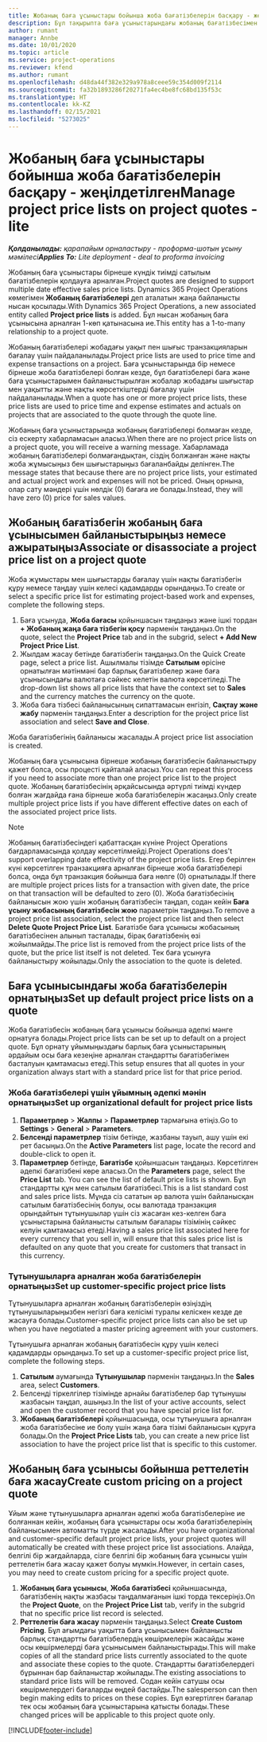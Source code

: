 ```yaml
---
title: Жобаның баға ұсыныстары бойынша жоба бағатізбелерін басқару - жеңілдетілген
description: Бұл тақырыпта баға ұсыныстарындағы жобаның бағатізбесімен жұмыс істеу туралы ақпарат берілген. (Sales)
author: rumant
manager: Annbe
ms.date: 10/01/2020
ms.topic: article
ms.service: project-operations
ms.reviewer: kfend
ms.author: rumant
ms.openlocfilehash: d48da44f382e329a978a8ceee59c354d009f2114
ms.sourcegitcommit: fa32b1893286f20271fa4ec4be8fc68bd135f53c
ms.translationtype: HT
ms.contentlocale: kk-KZ
ms.lasthandoff: 02/15/2021
ms.locfileid: "5273025"
---
```

# <a name="manage-project-price-lists-on-project-quotes---lite"></a><span data-ttu-id="e2beb-104">Жобаның баға ұсыныстары бойынша жоба бағатізбелерін басқару - жеңілдетілген</span><span class="sxs-lookup"><span data-stu-id="e2beb-104">Manage project price lists on project quotes - lite</span></span>

<span data-ttu-id="e2beb-105">_**Қолданылады:** қарапайым орналастыру - проформа-шотын ұсыну мәмілесі_</span><span class="sxs-lookup"><span data-stu-id="e2beb-105">_**Applies To:** Lite deployment - deal to proforma invoicing_</span></span>

<span data-ttu-id="e2beb-106">Жобаның баға ұсыныстары бірнеше күндік тиімді сатылым бағатізбелерін қолдауға арналған.</span><span class="sxs-lookup"><span data-stu-id="e2beb-106">Project quotes are designed to support multiple date effective sales price lists.</span></span> <span data-ttu-id="e2beb-107">Dynamics 365 Project Operations көмегімен **Жобаның бағатізбелері** деп аталатын жаңа байланысты нысан қосылады.</span><span class="sxs-lookup"><span data-stu-id="e2beb-107">With Dynamics 365 Project Operations, a new associated entity called **Project price lists** is added.</span></span> <span data-ttu-id="e2beb-108">Бұл нысан жобаның баға ұсынысына арналған 1-көп қатынасына ие.</span><span class="sxs-lookup"><span data-stu-id="e2beb-108">This entity has a 1-to-many relationship to a project quote.</span></span>

<span data-ttu-id="e2beb-109">Жобаның бағатізбелері жобадағы уақыт пен шығыс транзакцияларын бағалау үшін пайдаланылады.</span><span class="sxs-lookup"><span data-stu-id="e2beb-109">Project price lists are used to price time and expense transactions on a project.</span></span> <span data-ttu-id="e2beb-110">Баға ұсыныстарында бір немесе бірнеше жоба бағатізбелері болған кезде, бұл бағатізбелері баға және баға ұсыныстарымен байланыстырылған жобалар жобадағы шығыстар мен уақытты және нақты көрсеткіштерді бағалау үшін пайдаланылады.</span><span class="sxs-lookup"><span data-stu-id="e2beb-110">When a quote has one or more project price lists, these price lists are used to price time and expense estimates and actuals on projects that are associated to the quote through the quote line.</span></span>

<span data-ttu-id="e2beb-111">Жобаның баға ұсыныстарында жобаның бағатізбелері болмаған кезде, сіз ескерту хабарламасын аласыз.</span><span class="sxs-lookup"><span data-stu-id="e2beb-111">When there are no project price lists on a project quote, you will receive a warning message.</span></span> <span data-ttu-id="e2beb-112">Хабарламада жобаның бағатізбелері болмағандықтан, сіздің болжанған және нақты жоба жұмысыңыз бен шығыстарыңыз бағаланбайды делінген.</span><span class="sxs-lookup"><span data-stu-id="e2beb-112">The message states that because there are no project price lists, your estimated and actual project work and expenses will not be priced.</span></span> <span data-ttu-id="e2beb-113">Оның орнына, олар сату мәндері үшін нөлдік (0) бағаға ие болады.</span><span class="sxs-lookup"><span data-stu-id="e2beb-113">Instead, they will have zero (0) price for sales values.</span></span>

## <a name="associate-or-disassociate-a-project-price-list-on-a-project-quote"></a><span data-ttu-id="e2beb-114">Жобаның бағатізбегін жобаның баға ұсынысымен байланыстырыңыз немесе ажыратыңыз</span><span class="sxs-lookup"><span data-stu-id="e2beb-114">Associate or disassociate a project price list on a project quote</span></span>

<span data-ttu-id="e2beb-115">Жоба жұмыстары мен шығыстарды бағалау үшін нақты бағатізбегін құру немесе таңдау үшін келесі қадамдарды орындаңыз.</span><span class="sxs-lookup"><span data-stu-id="e2beb-115">To create or select a specific price list for estimating project-based work and expenses, complete the following steps.</span></span>

1. <span data-ttu-id="e2beb-116">Баға ұсынуда, **Жоба бағасы** қойыншасын таңдаңыз және ішкі тордан **+ Жобаның жаңа баға тізбегін қосу** пәрменін таңдаңыз.</span><span class="sxs-lookup"><span data-stu-id="e2beb-116">On the quote, select the **Project Price** tab and in the subgrid, select **+ Add New Project Price List**.</span></span>
2. <span data-ttu-id="e2beb-117">Жылдам жасау бетінде бағатізбегін таңдаңыз.</span><span class="sxs-lookup"><span data-stu-id="e2beb-117">On the Quick Create page, select a price list.</span></span> <span data-ttu-id="e2beb-118">Ашылмалы тізімде **Сатылым** өрісіне орнатылған мәтінмәні бар барлық бағатізбелер және баға ұсынысындағы валютаға сәйкес келетін валюта көрсетіледі.</span><span class="sxs-lookup"><span data-stu-id="e2beb-118">The drop-down list shows all price lists that have the context set to **Sales** and the currency matches the currency on the quote.</span></span>
4. <span data-ttu-id="e2beb-119">Жоба баға тізбесі байланысының сипаттамасын енгізіп, **Сақтау және жабу** пәрменін таңдаңыз.</span><span class="sxs-lookup"><span data-stu-id="e2beb-119">Enter a description for the project price list association and select **Save and Close**.</span></span>

<span data-ttu-id="e2beb-120">Жоба бағатізбегінің байланысы жасалады.</span><span class="sxs-lookup"><span data-stu-id="e2beb-120">A project price list association is created.</span></span>

<span data-ttu-id="e2beb-121">Жобаның баға ұсынысына бірнеше жобаның бағатізбесін байланыстыру қажет болса, осы процесті қайталай аласыз.</span><span class="sxs-lookup"><span data-stu-id="e2beb-121">You can repeat this process if you need to associate more than one project price list to the project quote.</span></span> <span data-ttu-id="e2beb-122">Жобаның бағатізбесінің әрқайсысында әртүрлі тиімді күндер болған жағдайда ғана бірнеше жоба бағатізбелерін жасаңыз.</span><span class="sxs-lookup"><span data-stu-id="e2beb-122">Only create multiple project price lists if you have different effective dates on each of the associated project price lists.</span></span>

> [!NOTE]
> <span data-ttu-id="e2beb-123">Жобаның бағатізбесіндегі қабаттасқан күніне Project Operations бағдарламасында қолдау көрсетілмейді.</span><span class="sxs-lookup"><span data-stu-id="e2beb-123">Project Operations does't support overlapping date effectivity of the project price lists.</span></span> <span data-ttu-id="e2beb-124">Егер берілген күні көрсетілген транзакцияға арналған бірнеше жоба бағатізбелері болса, онда бұл транзакция бойынша баға нөлге (0) орнатылады.</span><span class="sxs-lookup"><span data-stu-id="e2beb-124">If there are multiple project prices lists for a transaction with given date, the price on that transaction will be defaulted to zero (0).</span></span>
<span data-ttu-id="e2beb-125">Жоба бағатізбесінің байланысын жою үшін жобаның бағатізбесін таңдап, содан кейін **Баға ұсыну жобасының бағатізбесін жою** параметрін таңдаңыз.</span><span class="sxs-lookup"><span data-stu-id="e2beb-125">To remove a project price list association, select the project price list and then select **Delete Quote Project Price List**.</span></span> <span data-ttu-id="e2beb-126">Бағатізбе баға ұсынысы жобасының бағатізбесінен алынып тасталады, бірақ бағатізбенің өзі жойылмайды.</span><span class="sxs-lookup"><span data-stu-id="e2beb-126">The price list is removed from the project price lists of the quote, but the price list itself is not deleted.</span></span> <span data-ttu-id="e2beb-127">Тек баға ұсынуға байланыстыру жойылады.</span><span class="sxs-lookup"><span data-stu-id="e2beb-127">Only the association to the quote is deleted.</span></span>

## <a name="set-up-default-project-price-lists-on-a-quote"></a><span data-ttu-id="e2beb-128">Баға ұсынысындағы жоба бағатізбелерін орнатыңыз</span><span class="sxs-lookup"><span data-stu-id="e2beb-128">Set up default project price lists on a quote</span></span>

<span data-ttu-id="e2beb-129">Жоба бағатізбесін жобаның баға ұсынысы бойынша әдепкі мәнге орнатуға болады.</span><span class="sxs-lookup"><span data-stu-id="e2beb-129">Project price lists can be set up to default on a project quote.</span></span> <span data-ttu-id="e2beb-130">Бұл орнату ұйымыңыздағы барлық баға ұсыныстарының әрдайым осы баға кезеңіне арналған стандартты бағатізбегімен басталуын қамтамасыз етеді.</span><span class="sxs-lookup"><span data-stu-id="e2beb-130">This setup ensures that all quotes in your organization always start with a standard price list for that price period.</span></span>

### <a name="set-up-organizational-default-for-project-price-lists"></a><span data-ttu-id="e2beb-131">Жоба бағатізбелері үшін ұйымның әдепкі мәнін орнатыңыз</span><span class="sxs-lookup"><span data-stu-id="e2beb-131">Set up organizational default for project price lists</span></span>

1. <span data-ttu-id="e2beb-132">**Параметрлер** > **Жалпы** > **Параметрлер** тармағына өтіңіз.</span><span class="sxs-lookup"><span data-stu-id="e2beb-132">Go to **Settings** > **General** > **Parameters**.</span></span>
2. <span data-ttu-id="e2beb-133">**Белсенді параметрлер** тізім бетінде, жазбаны тауып, ашу үшін екі рет басыңыз.</span><span class="sxs-lookup"><span data-stu-id="e2beb-133">On the **Active Parameters** list page, locate the record and double-click to open it.</span></span> 
3. <span data-ttu-id="e2beb-134">**Параметрлер** бетінде, **Бағатізбе** қойыншасын таңдаңыз. Көрсетілген әдепкі бағатізбені көре аласыз.</span><span class="sxs-lookup"><span data-stu-id="e2beb-134">On the **Parameters** page, select the **Price List** tab. You can see the list of default price lists is shown.</span></span> <span data-ttu-id="e2beb-135">Бұл стандартты құн мен сатылым бағатізбесі.</span><span class="sxs-lookup"><span data-stu-id="e2beb-135">This is a list standard cost and sales price lists.</span></span> <span data-ttu-id="e2beb-136">Мұнда сіз сататын әр валюта үшін байланысқан сатылым бағатізбесінің болуы, осы валютада транзакция орындайтын тұтынушылар үшін сіз жасаған кез-келген баға ұсыныстарына байланысты сатылым бағалары тізімінің сәйкес келуін қамтамасыз етеді.</span><span class="sxs-lookup"><span data-stu-id="e2beb-136">Having a sales price list associated here for every currency that you sell in, will ensure that this sales price list is defaulted on any quote that you create for customers that transact in this currency.</span></span>

### <a name="set-up-customer-specific-project-price-lists"></a><span data-ttu-id="e2beb-137">Тұтынушыларға арналған жоба бағатізбелерін орнатыңыз</span><span class="sxs-lookup"><span data-stu-id="e2beb-137">Set up customer-specific project price lists</span></span>

<span data-ttu-id="e2beb-138">Тұтынушыларға арналған жобаның бағатізбелерін өзіңіздің тұтынушыларыңызбен негізгі баға келісімі туралы келіскен кезде де жасауға болады.</span><span class="sxs-lookup"><span data-stu-id="e2beb-138">Customer-specific project price lists can also be set up when you have negotiated a master pricing agreement with your customers.</span></span>

<span data-ttu-id="e2beb-139">Тұтынушыға арналған жобаның бағатізбесін құру үшін келесі қадамдарды орындаңыз.</span><span class="sxs-lookup"><span data-stu-id="e2beb-139">To set up a customer-specific project price list, complete the following steps.</span></span>

1. <span data-ttu-id="e2beb-140">**Сатылым** аумағында **Тұтынушылар** пәрменін таңдаңыз.</span><span class="sxs-lookup"><span data-stu-id="e2beb-140">In the **Sales** area, select **Customers**.</span></span>
2. <span data-ttu-id="e2beb-141">Белсенді тіркелгілер тізімінде арнайы бағатізбелер бар тұтынушы жазбасын таңдап, ашыңыз.</span><span class="sxs-lookup"><span data-stu-id="e2beb-141">In the list of your active accounts, select and open the customer record that you have special price list for.</span></span>
3. <span data-ttu-id="e2beb-142">**Жобаның бағатізбелері** қойыншасында, осы тұтынушыға арналған жоба бағатізбесіне ие болу үшін жаңа баға тізімі байланысын құруға болады.</span><span class="sxs-lookup"><span data-stu-id="e2beb-142">On the **Project Price Lists** tab, you can create a new price list association to have the project price list that is specific to this customer.</span></span>

## <a name="create-custom-pricing-on-a-project-quote"></a><span data-ttu-id="e2beb-143">Жобаның баға ұсынысы бойынша реттелетін баға жасау</span><span class="sxs-lookup"><span data-stu-id="e2beb-143">Create custom pricing on a project quote</span></span>

<span data-ttu-id="e2beb-144">Ұйым және тұтынушыларға арналған әдепкі жоба бағатізбелеріне ие болғаннан кейін, жобаның баға ұсыныстары осы жоба бағатізбелерінің байланысымен автоматты түрде жасалады.</span><span class="sxs-lookup"><span data-stu-id="e2beb-144">After you have organizational and customer-specific default project price lists, your project quotes will automatically be created with these project price list associations.</span></span> <span data-ttu-id="e2beb-145">Алайда, белгілі бір жағдайларда, сізге белгілі бір жобаның баға ұсынысы үшін реттелетін баға жасау қажет болуы мүмкін.</span><span class="sxs-lookup"><span data-stu-id="e2beb-145">However, in certain cases, you may need to create custom pricing for a specific project quote.</span></span> 

1. <span data-ttu-id="e2beb-146">**Жобаның баға ұсынысы**, **Жоба бағатізбесі** қойыншасында, бағатізбенің нақты жазбасы таңдалмағанын ішкі торда тексеріңіз.</span><span class="sxs-lookup"><span data-stu-id="e2beb-146">On the **Project Quote**, on the **Project Price List** tab, verify in the subgrid that no specific price list record is selected.</span></span>
2. <span data-ttu-id="e2beb-147">**Реттелетін баға жасау** пәрменін таңдаңыз.</span><span class="sxs-lookup"><span data-stu-id="e2beb-147">Select **Create Custom Pricing**.</span></span> <span data-ttu-id="e2beb-148">Бұл ағымдағы уақытта баға ұсынысымен байланысты барлық стандартты бағатізбелердің көшірмелерін жасайды және осы көшірмелерді баға ұсынысымен байланыстырады.</span><span class="sxs-lookup"><span data-stu-id="e2beb-148">This will make copies of all the standard price lists currently associated to the quote and associate these copies to the quote.</span></span> <span data-ttu-id="e2beb-149">Стандартты бағатізбелердегі бұрыннан бар байланыстар жойылады.</span><span class="sxs-lookup"><span data-stu-id="e2beb-149">The existing associations to standard price lists will be removed.</span></span> <span data-ttu-id="e2beb-150">Содан кейін сатушы осы көшірмелердегі бағаларды өңдей бастайды.</span><span class="sxs-lookup"><span data-stu-id="e2beb-150">The salesperson can then begin making edits to prices on these copies.</span></span> <span data-ttu-id="e2beb-151">Бұл өзгертілген бағалар тек осы жобаның баға ұсыныстарына қатысты болады.</span><span class="sxs-lookup"><span data-stu-id="e2beb-151">These changed prices will be applicable to this project quote only.</span></span>


[!INCLUDE[footer-include](../../includes/footer-banner.md)]